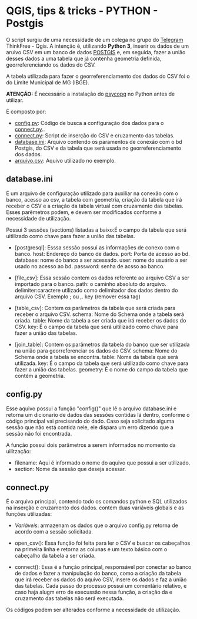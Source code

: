# QGIS, tips & tricks - PYTHON - Postgis

O script surgiu de uma necessidade de um colega no grupo do [Telegram](https://telegram.org) ThinkFree - Qgis.
A intenção é, utilizando __Python 3__, inserir os dados de um aruivo CSV em um banco de dados [POSTGIS](https://postgis.net/) e,
em seguida, fazer a união desses dados a uma tabela que já contenha geometria definida, georreferenciando os dados do CSV.

A tabela utilizada para fazer o georreferenciamento dos dados do CSV foi o do Limite Municipal de MG (IBGE).

__ATENÇÃO:__ É necessário a instalação do [psycopg](http://initd.org/psycopg/docs/index.html) no Python antes de utilizar.

É composto por:

* [config.py](https://github.com/kylefelipe/qgis-tips-tricks/blob/master/python/postgis/config.py): Código de busca a configuração dos dados para o [connect.py](https://github.com/kylefelipe/qgis-tips-tricks/blob/master/python/postgis/connect.py)..
* [connect.py](https://github.com/kylefelipe/qgis-tips-tricks/blob/master/python/postgis/connect.py): Script de inserção do CSV e cruzamento das tabelas.
* [database.ini](https://github.com/kylefelipe/qgis-tips-tricks/blob/master/python/postgis/database.ini): Arquivo contendo os paramentos de conexão com o bd Postgis, do CSV e da tabela que será usada no georreferenciamento dos dados.
* [arquivo.csv](https://github.com/kylefelipe/qgis-tips-tricks/blob/master/python/postgis/arquivo.csv): Aquivo utilizado no exemplo.


## database.ini

É um arquivo de configuração utilizado para auxiliar na conexão com o banco, acesso ao csv, a tabela com geometria, criação da tabela que irá receber o CSV e
a criação da tabela virtual com cruzamento das tabelas.
Esses parêmetros podem, e devem ser modificados conforme a necessidade de utilização.

Possui 3 sessões (sections) listadas a baixo:É o campo da tabela que será uitilizado como chave para fazer a união das tabelas.

* [postgresql]: Esssa sessão possui as informações de conexo com o banco.
  host: Endereço do banco de dados.
  port: Porta de acesso ao bd.
  database: nome do banco a ser acessado.
  user: nome do usuário a ser usado no acesso ao bd.
  password: senha de acsso ao banco.
  
 * [file_csv]: Essa sessão contem os dados referente ao arquivo CSV a ser importado para o banco.
  path: o caminho absoluto do arquivo.
  delimiter:caractere utilizado como delimitador dos dados dentro do arquivo CSV. Exemplo ; ou ,.
  key (remover essa tag)
  
 * [table_csv]: Contem os parâmetros da tabela que será criada para receber o arquivo CSV.
  schema: Nome do Schema onde a tabela será criada.
  table: Nome da tabela a ser criada que irá receber os dados do CSV.
  key: É o campo da tabela que será uitilizado como chave para fazer a união das tabelas.

* [join_table]: Contem os parâmetros da tabela do banco que ser utilizada na união para georreferenciar os dados do CSV.
  schema: Nome do Schema onde a tabela se encontra.
  table: Nome da tabela que será utilizada.
  key: É o campo da tabela que será uitilizado como chave para fazer a união das tabelas.
  geometry: É o nome do campo da tabela que contém a geometria.
  
## config.py

Esse aquivo possui a função "config()" que lê o arquivo database.ini e retorna um dicionario de dados das sessões contidas lá dentro, conforme o 
código principal vai precisando do dado.
Caso seja solicitado alguma sessão que não está contida nele, ele dispara um erro dizendo que a sessão não foi encontrada.

A função possui dois parâmetros a serem informados no momento da uilitzação:

* filename: Aqui é informado o nome do aquivo que possui a ser utilizado.
* section: Nome da sessão que deseja acessar.


## connect.py

É o arquivo principal, contendo todo os comandos python e SQL utilizados na inserção e cruzamento dos dados.
contem duas variáveis globais e as funções utilizadas:

* _Variáveis_: armazenam os dados que o arquivo config.py retorna de acordo com a sessão solicitada.

* open_csv(): Essa função foi feita para ler o CSV e buscar os cabeçalhos na primeira linha e retorna as colunas e um texto
básico com o cabeçalho da tabela a ser criada.

* connect(): Essa é a função principal, responsável por conectar ao banco de dados e fazer a manipulação do banco, como a criação 
da tabela que irá receber os dados do aquivo CSV, insere os dados e faz a união das tabelas.
Cada passo do processo possui um comentãrio relativo, e caso haja alugm erro de execussão nessa função, a criação da e cruzamento das 
tabelas não será executada.

Os códigos podem ser alterados conforme a necessidade de utilização.
